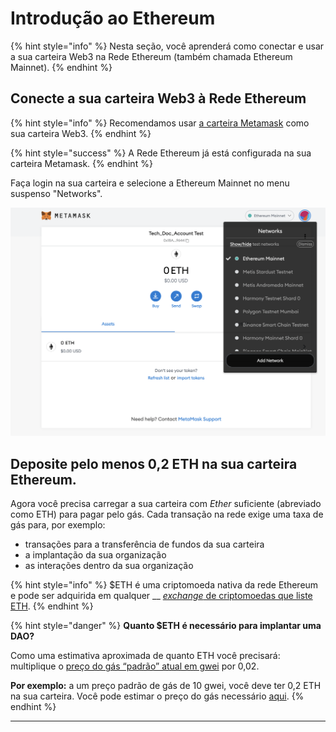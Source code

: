 # Introdução ao Ethereum

{% hint style="info" %}
Nesta seção, você aprenderá como conectar e usar a sua carteira Web3 na Rede Ethereum (também chamada Ethereum Mainnet).
{% endhint %}

## **Conecte a sua carteira Web3 à Rede Ethereum** <a href="#connect-your-web3-wallet-to-the-ethereum-network" id="connect-your-web3-wallet-to-the-ethereum-network"></a>

{% hint style="info" %}
Recomendamos usar [a carteira Metamask](./) como sua carteira Web3.
{% endhint %}

{% hint style="success" %}
A Rede Ethereum já está configurada na sua carteira Metamask.
{% endhint %}

Faça login na sua carteira e selecione a Ethereum Mainnet no menu suspenso "Networks".

![Seleção de rede Ethereum Mainnet](<../../.gitbook/assets/Schermata 2022-02-03 alle 12.22.01.png>)

## **Deposite pelo menos 0,2 ETH na sua carteira Ethereum.** <a href="#deposit-at-least-0.2-eth-to-your-ethereum-wallet." id="deposit-at-least-0.2-eth-to-your-ethereum-wallet."></a>

Agora você precisa carregar a sua carteira com _Ether_ suficiente (abreviado como ETH) para pagar pelo gás. Cada transação na rede exige uma taxa de gás para, por exemplo:

* transações para a transferência de fundos da sua carteira
* a implantação da sua organização
* as interações dentro da sua organização

{% hint style="info" %}
$ETH é uma criptomoeda nativa da rede Ethereum e pode ser adquirida em qualquer __ [_exchange_ de criptomoedas que liste ETH](https://docs.ethhub.io/using-ethereum/how-to-buy-ether/).
{% endhint %}

{% hint style="danger" %}
**Quanto $ETH é necessário para implantar uma DAO?**

Como uma estimativa aproximada de quanto ETH você precisará: multiplique o [preço do gás “padrão” atual em gwei](https://ethgasstation.info/) por 0,02.

**Por exemplo:** a um preço padrão de gás de 10 gwei, você deve ter 0,2 ETH na sua carteira. Você pode estimar o preço do gás necessário [aqui](gas-tracker.md).
{% endhint %}

****
